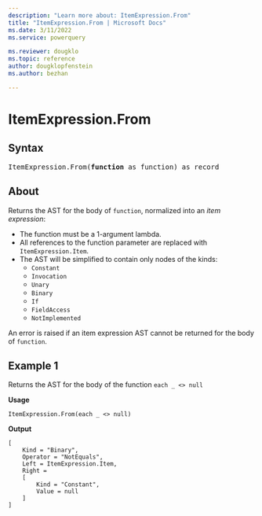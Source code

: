 ```yaml
---
description: "Learn more about: ItemExpression.From"
title: "ItemExpression.From | Microsoft Docs"
ms.date: 3/11/2022
ms.service: powerquery

ms.reviewer: dougklo
ms.topic: reference
author: dougklopfenstein
ms.author: bezhan

---
```

# ItemExpression.From

## Syntax

<pre>
ItemExpression.From(<b>function</b> as function) as record
</pre>

## About

Returns the AST for the body of `function`, normalized into an *item expression*:

- The function must be a 1-argument lambda.
- All references to the function parameter are replaced with `ItemExpression.Item`.
- The AST will be simplified to contain only nodes of the kinds:
  - `Constant`
  - `Invocation`
  - `Unary`
  - `Binary`
  - `If`
  - `FieldAccess`
  - `NotImplemented`

An error is raised if an item expression AST cannot be returned for the body of `function`.

## Example 1

Returns the AST for the body of the function `each _ <> null`

**Usage**

```powerquery-m
ItemExpression.From(each _ <> null)
```

**Output**

```powerquery-m
[
    Kind = "Binary",
    Operator = "NotEquals",
    Left = ItemExpression.Item,
    Right =
    [
        Kind = "Constant",
        Value = null
    ]
]
```
